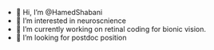 - 👋 Hi, I’m @HamedShabani
- 👀 I’m interested in neuroscnience
- 🌱 I’m currently working on retinal coding for bionic vision.
- 💞️ I’m looking for postdoc position 


<!---
HamedShabani/HamedShabani is a ✨ special ✨ repository because its `README.md` (this file) appears on your GitHub profile.
You can click the Preview link to take a look at your changes.
--->
